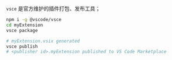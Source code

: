 `vsce` 是官方维护的插件打包、发布工具；

```sh
npm i -g @vscode/vsce
cd myExtension
vsce package

# myExtension.vsix generated
vsce publish
# <publisher id>.myExtension published to VS Code Marketplace
```
